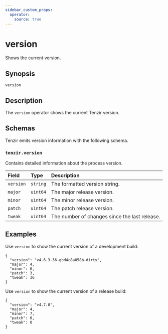 ```yaml
---
sidebar_custom_props:
  operator:
    source: true
---
```


# version

Shows the current version.

## Synopsis

```
version
```

## Description

The `version` operator shows the current Tenzir version.

## Schemas

Tenzir emits version information with the following schema.

### `tenzir.version`

Contains detailed information about the process version.

|Field|Type|Description|
|:-|:-|:-|
|`version`|`string`|The formatted version string.|
|`major`|`uint64`|The major release version.|
|`minor`|`uint64`|The minor release version.|
|`patch`|`uint64`|The patch release version.|
|`tweak`|`uint64`|The number of changes since the last release.|

## Examples

Use `version` to show the current version of a development build:

```
{
  "version": "v4.6.3-36-gbd4c8a058b-dirty",
  "major": 4,
  "minor": 6,
  "patch": 3,
  "tweak": 36
}
```

Use `version` to show the current version of a release build:

```
{
  "version": "v4.7.0",
  "major": 4,
  "minor": 7,
  "patch": 0,
  "tweak": 0
}
```
